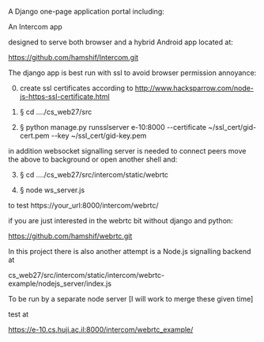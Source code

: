 
A Django one-page application portal including:

An Intercom app

designed to serve
both browser and a hybrid Android app located at:

https://github.com/hamshif/Intercom.git


The django app is best run with ssl to avoid browser permission annoyance:


0. create ssl certificates according to http://www.hacksparrow.com/node-js-https-ssl-certificate.html




1.  § cd ..../cs_web27/src

2.  § python manage.py runsslserver e-10:8000 --certificate ~/ssl_cert/gid-cert.pem --key ~/ssl_cert/gid-key.pem

in addition websocket signalling server is needed to connect peers move the above to background or open another shell and:

3.  § cd ..../cs_web27/src/intercom/static/webrtc

4.  § node ws_server.js







to test https://your_url:8000/intercom/webrtc/




if you are just interested in the webrtc bit without django and python:

https://github.com/hamshif/webrtc.git



In this project there is also another attempt is a Node.js signalling backend at


cs_web27/src/intercom/static/intercom/webrtc-example/nodejs_server/index.js

To be run by a separate node server [I will work to merge these given time]


test at

https://e-10.cs.huji.ac.il:8000/intercom/webrtc_example/


